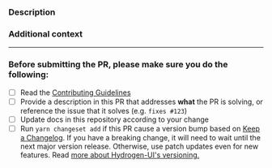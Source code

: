 <!-- Thank you for contributing! -->

### Description

<!-- Insert your description here and provide info about what issue this PR is solving -->

### Additional context

<!-- e.g. is there anything you'd like reviewers to focus on? -->

---

### Before submitting the PR, please make sure you do the following:

- [ ] Read the [Contributing Guidelines](https://github.com/shopify/hydrogen-ui/blob/main/contributing.md)
- [ ] Provide a description in this PR that addresses **what** the PR is solving, or reference the issue that it solves (e.g. `fixes #123`)
- [ ] Update docs in this repository according to your change
- [ ] Run `yarn changeset add` if this PR cause a version bump based on [Keep a Changelog](http://keepachangelog.com/en/1.0.0/). If you have a breaking change, it will need to wait until the next major version release. Otherwise, use patch updates even for new features. Read [more about Hydrogen-UI's versioning.](https://github.com/shopify/hydrogen-ui/blob/main/readme.md#versioning)

